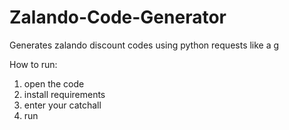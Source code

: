 # Zalando-Code-Generator
Generates zalando discount codes using python requests like a g

How to run:
1. open the code
2. install requirements
3. enter your catchall
4. run
